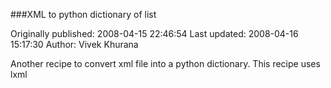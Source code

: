###XML to python dictionary of list

Originally published: 2008-04-15 22:46:54
Last updated: 2008-04-16 15:17:30
Author: Vivek Khurana

Another recipe to convert xml file into a python dictionary. This recipe uses lxml